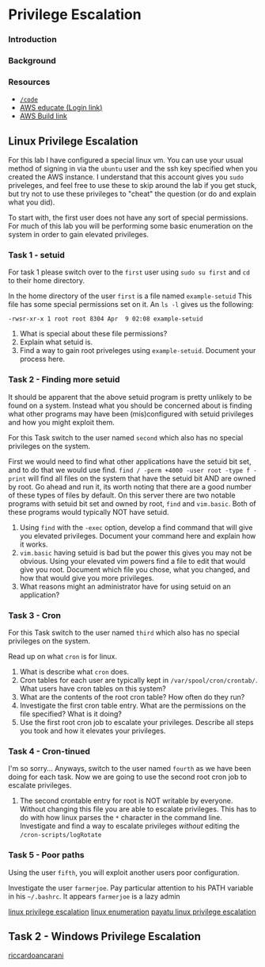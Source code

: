 # Privilege Escalation

### Introduction


### Background


### Resources
* [`/code`](../blob/master/code/)
* [AWS educate (Login link)](https://www.awseducate.com/signin/SiteLogin)
* [AWS Build link](https://console.aws.amazon.com/cloudformation/home?region=us-east-1#/stacks/new?stackName=CEG-4900Lab04&templateURL=https:%2F%2Fs3.amazonaws.com%2Fwsu-cecs-cf-templates%2Fceg4900lab4.yml)


## Linux Privilege Escalation
For this lab I have configured a special linux vm.  You can use your usual 
method of signing in via the `ubuntu` user and the ssh key specified when
you created the AWS instance.  I understand that this account gives you `sudo`
priveleges, and feel free to use these to skip around the lab if you get stuck,
but try not to use these privileges to "cheat" the question (or do and explain
what you did).

To start with, the first user does not have any sort of special permissions.
For much of this lab you will be performing some basic enumeration on the system
in order to gain elevated privileges.

### Task 1 - setuid
For task 1 please switch over to the `first` user using `sudo su first` and
`cd` to their home directory.

In the home directory of the user `first` is a file named `example-setuid`  This
file has some special permissions set on it.  An `ls -l` gives us the following:
```
-rwsr-xr-x 1 root root 8304 Apr  9 02:08 example-setuid
```
1. What is special about these file permissions?
2. Explain what setuid is.
3. Find a way to gain root priveleges using `example-setuid`.  Document your
   process here.

### Task 2 - Finding more setuid
It should be apparent that the above setuid program is pretty unlikely to be
found on a system.  Instead what you should be concerned about is finding what
other programs may have been (mis)configured with setuid privileges and how you
might exploit them.

For this Task switch to the user named `second` which also has no special
privileges on the system.

First we would need to find what other applications have the setuid bit set, and
to do that we would use find.
`find / -perm +4000 -user root -type f -print` will find all files on the system
that have the setuid bit AND are owned by root.  Go ahead and run it, its worth
noting that there are a good number of these types of files by default.  On this
server there are two notable programs with setuid bit set and owned by root,
`find` and `vim.basic`.  Both of these programs would typically NOT have setuid.

1. Using `find` with the `-exec` option, develop a find command that will give
   you elevated privileges.  Document your command here and explain how it
   works.
2. `vim.basic` having setuid is bad but the power this gives you may not be
   obvious.  Using your elevated vim powers find a file to edit that would give
   you root.  Document which file you chose, what you changed, and how that
   would give you more privileges.
3. What reasons might an administrator have for using setuid on an application?

### Task 3 - Cron
For this Task switch to the user named `third` which also has no special
privileges on the system.

Read up on what `cron` is for linux.

1. What is describe what `cron` does.
2. Cron tables for each user are typically kept in `/var/spool/cron/crontab/`.
   What users have cron tables on this system?
3. What are the contents of the root cron table?  How often do they run?
4. Investigate the first cron table entry.  What are the permissions on the 
   file specified?  What is it doing?
4. Use the first root cron job to escalate your privileges.  Describe all steps you
   took and how it elevates your privileges.

### Task 4 - Cron-tinued
I'm so sorry...  Anyways, switch to the user named `fourth` as we have been
doing for each task.  Now we are going to use the second root cron job to
escalate privileges.

1. The second crontable entry for root is NOT writable by everyone.  Without
   changing this file you are able to escalate privileges.  This has to do with
   how linux parses the `*` character in the command line.  Investigate and find
   a way to escalate privileges *without* editing the `/cron-scripts/logRotate`

### Task 5 - Poor paths
Using the user `fifth`, you will exploit another users poor configuration.

Investigate the user `farmerjoe`.  Pay particular attention to his PATH
variable in his `~/.bashrc`.  It appears `farmerjoe` is a lazy admin

[linux privilege escalation](https://blog.g0tmi1k.com/2011/08/basic-linux-privilege-escalation/)
[linux enumeration](https://www.rebootuser.com/?p=1623)
[payatu linux privilege escalation](https://payatu.com/guide-linux-privilege-escalation/)

## Task 2 - Windows Privilege Escalation





[riccardoancarani](https://www.riccardoancarani.it/exploting-setuid-setgid-binaries/)

